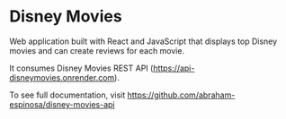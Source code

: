 # Disney Movies
Web application built with React and JavaScript that displays top Disney movies and can create reviews for each movie.

It consumes Disney Movies REST API (https://api-disneymovies.onrender.com). 

To see full documentation, visit https://github.com/abraham-espinosa/disney-movies-api
 
